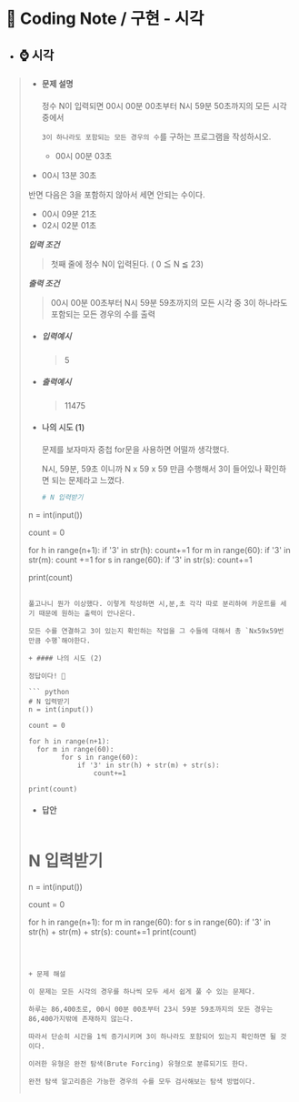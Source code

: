 # 📒 Coding Note / 구현 - 시각



- ##  ⌚️ 시각

> + #### 문제 설명
>
>   정수 N이 입력되면 00시 00분 00초부터 N시 59분 50초까지의 모든 시각 중에서 
>
>   `3이 하나라도 포함되는 모든 경우의 수`를 구하는 프로그램을 작성하시오.
>
>   - 00시 00분 03초
> - 00시 13분 30초
>   
> 반면 다음은 3을 포함하지 않아서 세면 안되는 수이다.
>   
>   - 00시 09분 21초
>   - 02시 02분 01초
>
>   ***입력 조건***
>
>   > 첫째 줄에 정수 N이 입력된다. ( 0 ≦ N ≦ 23)
>   >
>
> 
>
>   ***출력 조건***
>
>   > 00시 00분 00초부터 N시 59분 59초까지의 모든 시각 중 3이 하나라도 포함되는 모든 경우의 수를 출력
>
> 
>
>   - ##### 입력예시
>
>     > 5
>     
>   - ##### 출력예시
>
>     > 11475
>
> 
>
> + #### 나의 시도 (1) 
>
>   문제를 보자마자 중첩 for문을 사용하면 어떨까 생각했다.
>
>   N시, 59분, 59초 이니까 N x 59 x 59 만큼 수행해서 3이 들어있나 확인하면 되는 문제라고 느꼈다.
>
>   ``` python
>   # N 입력받기
> n = int(input())
>   
>   count = 0
>
>   for h in range(n+1):
>       if '3' in str(h): count+=1
>       for m in range(60):
>           if '3' in str(m): count +=1
>           for s in range(60):
>               if '3' in str(s): count+=1
>               
>   print(count)
>   ```
>   
>   풀고나니 뭔가 이상했다. 이렇게 작성하면 시,분,초 각각 따로 분리하여 카운트를 세기 때문에 원하는 출력이 안나온다.
>   
>   모든 수를 연결하고 3이 있는지 확인하는 작업을 그 수들에 대해서 총 `Nx59x59번 만큼 수행`해야한다.
>   
> + #### 나의 시도 (2)
>
>   정답이다! 🤣
>
>   ``` python
> # N 입력받기
>   n = int(input())
>   
>   count = 0
>   
>   for h in range(n+1):
>     for m in range(60):
>           for s in range(60):
>               if '3' in str(h) + str(m) + str(s):
>                   count+=1
>                   
> print(count)
>   ```
>   
>   
>   
> + #### 답안
>
>   ``` python
> # N 입력받기
>   n = int(input())
>
>   count = 0
>   
>   for h in range(n+1):
>       for m in range(60):
>           for s in range(60):
>             if '3' in str(h) + str(m) + str(s):
>                   count+=1
>   print(count)
>   ```
>
> 
>
> + 문제 해설
>
>   이 문제는 모든 시각의 경우를 하나씩 모두 세서 쉽게 풀 수 있는 문제다.
>   
>   하루는 86,400초로, 00시 00분 00초부터 23시 59분 59초까지의 모든 경우는 86,400가지밖에 존재하지 않는다.
>   
>   따라서 단순히 시간을 1씩 증가시키며 3이 하나라도 포함되어 있는지 확인하면 될 것이다.
>   
>   이러한 유형은 완전 탐색(Brute Forcing) 유형으로 분류되기도 한다.
>   
>   완전 탐색 알고리즘은 가능한 경우의 수를 모두 검사해보는 탐색 방법이다.
>
> 



​		